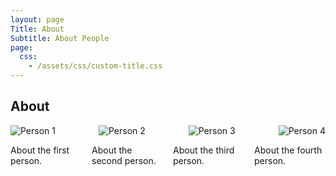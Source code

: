 ```yaml
---
layout: page
Title: About
Subtitle: About People
page:
  css:
    - /assets/css/custom-title.css
---
```


## About

<div style="
  display: flex;
  justify-content: space-between;  /* equal space between items */
  align-items: center;             /* vertical centering if your images differ in height */
  flex-wrap: wrap;                 /* (optional) stack on narrow screens */
">
  <img src="/assets/img/thumb.png" alt="Person 1" style="max-width: 23%; height: auto;"/>
  <img src="/assets/img/avatar-icon.png" alt="Person 2" style="max-width: 23%; height: auto;"/>
  <img src="/assets/img/path.jpg" alt="Person 3" style="max-width: 23%; height: auto;"/>
  <img src="/assets/img/404-southpark.jpg" alt="Person 4" style="max-width: 23%; height: auto;"/>
</div>

<div style="
  display: flex;
  gap: 1rem;          /* space between columns */
  flex-wrap: wrap;    /* make it responsive on small screens */
">
  <div style="flex: 1 1 0; min-width: 0;">
    <!-- Column 1 content -->
    <p>About the first person.</p>
  </div>
  <div style="flex: 1 1 0; min-width: 0;">
    <!-- Column 2 content -->
    <p>About the second person.</p>
  </div>
  <div style="flex: 1 1 0; min-width: 0;">
    <!-- Column 3 content -->
    <p>About the third person.</p>
  </div>
  <div style="flex: 1 1 0; min-width: 0;">
    <!-- Column 4 content -->
    <p>About the fourth person.</p>
  </div>
</div>
